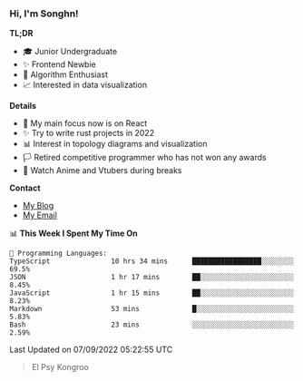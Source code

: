 ### Hi, I'm Songhn!

**TL;DR**

- 🎓 Junior Undergraduate
- ✨ Frontend Newbie
- 🎈 Algorithm Enthusiast
- 📈 Interested in data visualization

**Details**

- 🎯 My main focus now is on React
- ✨ Try to write rust projects in 2022
- 📊 Interest in topology diagrams and visualization
- 🏳️ Retired competitive programmer who has not won any awards
- 🍵 Watch Anime and Vtubers during breaks

**Contact**
- [My Blog](https://blog.songhn.com)
- [My Email](mailto:songhn233@gmail.com)

<!--START_SECTION:waka-->
📊 **This Week I Spent My Time On** 

```text
💬 Programming Languages: 
TypeScript               10 hrs 34 mins      █████████████████░░░░░░░░   69.5% 
JSON                     1 hr 17 mins        ██░░░░░░░░░░░░░░░░░░░░░░░   8.45% 
JavaScript               1 hr 15 mins        ██░░░░░░░░░░░░░░░░░░░░░░░   8.23% 
Markdown                 53 mins             █░░░░░░░░░░░░░░░░░░░░░░░░   5.83% 
Bash                     23 mins             ░░░░░░░░░░░░░░░░░░░░░░░░░   2.59%

```


 Last Updated on 07/09/2022 05:22:55 UTC
<!--END_SECTION:waka-->

> El Psy Kongroo
